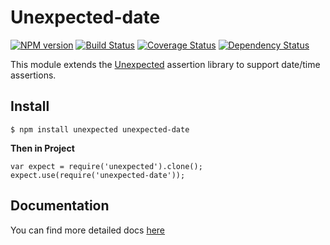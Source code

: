 # Unexpected-date

[![NPM version](https://badge.fury.io/js/unexpected-date.svg)](http://badge.fury.io/js/unexpected-date)
[![Build Status](https://travis-ci.org/sushantdhiman/unexpected-date.svg?branch=master)](https://travis-ci.org/sushantdhiman/unexpected-date)
[![Coverage Status](https://coveralls.io/repos/sushantdhiman/unexpected-date/badge.svg)](https://coveralls.io/r/sushantdhiman/unexpected-date)
[![Dependency Status](https://david-dm.org/sushantdhiman/unexpected-date.svg)](https://david-dm.org/sushantdhiman/unexpected-date)

This module extends the
[Unexpected](https://github.com/unexpectedjs/unexpected) assertion
library to support date/time assertions.

## Install
```
$ npm install unexpected unexpected-date
```

**Then in Project**

```js#evaluate:false
var expect = require('unexpected').clone();
expect.use(require('unexpected-date'));
```

## Documentation

You can find more detailed docs [here](http://sushantdhiman.com/projects/unexpected-date/)
